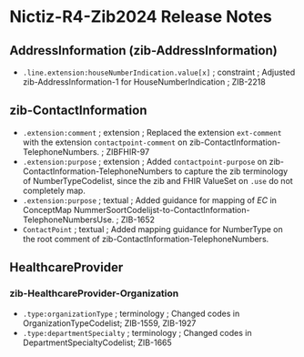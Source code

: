# Nictiz-R4-Zib2024 Release Notes


## AddressInformation (zib-AddressInformation)
* `.line.extension:houseNumberIndication.value[x]` ; constraint ; Adjusted zib-AddressInformation-1 for HouseNumberIndication ; ZIB-2218

## zib-ContactInformation
* `.extension:comment` ; extension ; Replaced the extension `ext-comment` with the extension `contactpoint-comment` on zib-ContactInformation-TelephoneNumbers. ; ZIBFHIR-97
* `.extension:purpose` ; extension ; Added `contactpoint-purpose` on zib-ContactInformation-TelephoneNumbers to capture the zib terminology of NumberTypeCodelist, since the zib and FHIR ValueSet on `.use` do not completely map. 
* `.extension:purpose` ; textual ; Added guidance for mapping of _EC_ in ConceptMap NummerSoortCodelijst-to-ContactInformation-TelephoneNumbersUse. ; ZIB-1652 
* `ContactPoint` ; textual ; Added mapping guidance for NumberType on the root comment of zib-ContactInformation-TelephoneNumbers.

## HealthcareProvider
### zib-HealthcareProvider-Organization
* `.type:organizationType` ; terminology ; Changed codes in OrganizationTypeCodelist; ZIB-1559, ZIB-1927
* `.type:departmentSpecialty` ; terminology ; Changed codes in DepartmentSpecialtyCodelist; ZIB-1665

